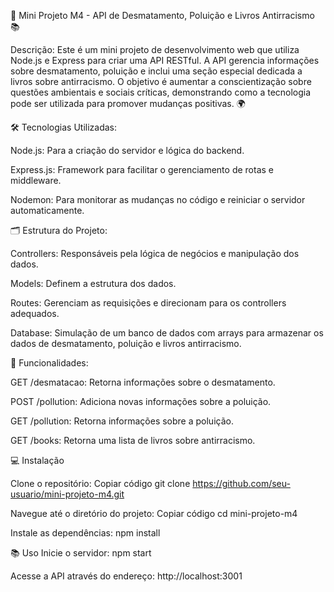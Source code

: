🌳 Mini Projeto M4 - API de Desmatamento, Poluição e Livros Antirracismo 📚

Descrição:
Este é um mini projeto de desenvolvimento web que utiliza Node.js e Express para criar uma API RESTful. A API gerencia informações sobre desmatamento, poluição e inclui uma seção especial dedicada a livros sobre antirracismo. O objetivo é aumentar a conscientização sobre questões ambientais e sociais críticas, demonstrando como a tecnologia pode ser utilizada para promover mudanças positivas. 🌍

🛠️ Tecnologias Utilizadas:

Node.js: Para a criação do servidor e lógica do backend.

Express.js: Framework para facilitar o gerenciamento de rotas e middleware.

Nodemon: Para monitorar as mudanças no código e reiniciar o servidor automaticamente.

🗂️ Estrutura do Projeto:

Controllers: Responsáveis pela lógica de negócios e manipulação dos dados.

Models: Definem a estrutura dos dados.

Routes: Gerenciam as requisições e direcionam para os controllers adequados.

Database: Simulação de um banco de dados com arrays para armazenar os dados de desmatamento, poluição e livros antirracismo.

🚀 Funcionalidades:

GET /desmatacao: Retorna informações sobre o desmatamento.

POST /pollution: Adiciona novas informações sobre a poluição.

GET /pollution: Retorna informações sobre a poluição.

GET /books: Retorna uma lista de livros sobre antirracismo.

💻 Instalação

Clone o repositório:
Copiar código
git clone https://github.com/seu-usuario/mini-projeto-m4.git

Navegue até o diretório do projeto:
Copiar código
cd mini-projeto-m4

Instale as dependências:
npm install

📚 Uso
Inicie o servidor:
npm start

Acesse a API através do endereço:
http://localhost:3001
